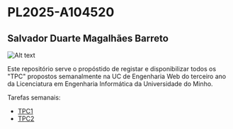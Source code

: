 # PL2025-A104520
## Salvador Duarte Magalhães Barreto
![Alt text](image.png)

Este repositório serve o propóstido de registar e disponibilizar todos os "TPC" propostos semanalmente na UC de Engenharia Web do terceiro ano da Licenciatura em Engenharia Informática da Universidade do Minho.

Tarefas semanais:
- [TPC1](https://github.com/R7ptide/EngWeb2025-A104520/tree/main/TPC1)
- [TPC2](https://github.com/R7ptide/EngWeb2025-A104520/tree/main/TPC2)

